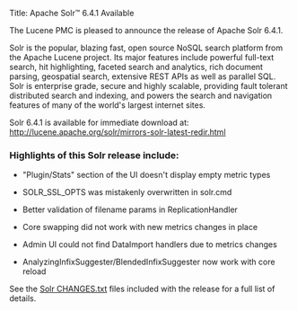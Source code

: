 Title: Apache Solr™ 6.4.1 Available

The Lucene PMC is pleased to announce the release of Apache Solr 6.4.1.

Solr is the popular, blazing fast, open source NoSQL search platform
from the Apache Lucene project. Its major features include powerful
full-text search, hit highlighting, faceted search and analytics,
rich document parsing, geospatial search, extensive REST APIs as well
as parallel SQL. Solr is enterprise grade, secure and highly scalable,
providing fault tolerant distributed search and indexing, and powers
the search and navigation features of many of the world's largest
internet sites.

Solr 6.4.1 is available for immediate download at:
<http://lucene.apache.org/solr/mirrors-solr-latest-redir.html>

### Highlights of this Solr release include:

  * "Plugin/Stats" section of the UI doesn't display empty metric types

  * SOLR_SSL_OPTS was mistakenly overwritten in solr.cmd

  * Better validation of filename params in ReplicationHandler

  * Core swapping did not work with new metrics changes in place

  * Admin UI could not find DataImport handlers due to metrics changes

  * AnalyzingInfixSuggester/BlendedInfixSuggester now work with core reload

See the [Solr CHANGES.txt](/solr/6_4_1/changes/Changes.html) files included
with the release for a full list of details.

